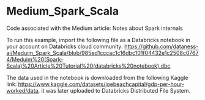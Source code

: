 # Medium_Spark_Scala
Code associated with the Medium article: Notes about Spark internals


To run this example, import the following file as a Databricks notebook in your account on Databricks cloud community: https://github.com/dataness-ai/Meduim_Spark_Scala/blob/985ed1cccac1c16dbc101f04432e1c2508c07674/Meduim%20(Spark-Scala)%20Article%20Tutorial%20(databricks%20notebook).dbc


The data used in the notebook is downloaded from the following Kaggle link: https://www.kaggle.com/datasets/joebeachcapital/gdp-per-hour-worked/data, it was later uploaded to Databricks Distributed File System.
